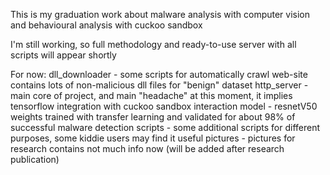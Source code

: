 This is my graduation work about malware analysis with computer vision and behavioural analysis with cuckoo sandbox

I'm still working, so full methodology and ready-to-use server with all scripts will appear shortly

For now:
dll_downloader - some scripts for automatically crawl web-site contains lots of non-malicious dll files for "benign" dataset
http_server - main core of project, and main "headache" at this moment, it implies tensorflow integration with cuckoo sandbox interaction
model - resnetV50 weights trained with transfer learning and validated for about 98% of successful malware detection
scripts - some additional scripts for different purposes, some kiddie users may find it useful
pictures - pictures for research contains not much info now (will be added after research publication)



